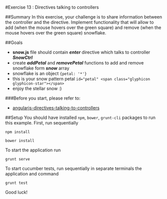 #Exercise 13 : Directives talking to controllers

##Summary
In this exercise, your challenge is to share information between the controller and the directive. 
Implement functionality that will allow to add (when the mouse hovers over the green square) and remove (when the mouse hovers over the green square) snowflake.

##Goals
* **snow.js** file should contain ***enter*** directive which talks to controller ***SnowCtrl***
* create ***addPetal*** and ***removePetal*** functions to add and remove snowflake form ***snow*** array
* snowflake is an object `{petal: '*'}`
* this is your snow pattern petal `id="petal" <span class="glyphicon glyphicon-star"></span>`
* enjoy the stellar snow :)

###Before you start, please refer to:
* [angularjs-directives-talking-to-controllers](https://egghead.io/lessons/angularjs-directives-talking-to-controllers)

##Setup
You should have installed `npm`, `bower`, `grunt-cli`  packages to run this example. First, run sequentially

```
npm install
```

```
bower install
```

To start the application run

```
grunt serve
```

To start cucumber tests, run sequentially in separate terminals the application and command

```
grunt test
```

Good luck!
